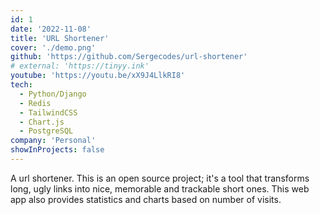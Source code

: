 ```yaml
---
id: 1
date: '2022-11-08'
title: 'URL Shortener'
cover: './demo.png'
github: 'https://github.com/Sergecodes/url-shortener'
# external: 'https://tinyy.ink'
youtube: 'https://youtu.be/xX9J4LlkRI8'
tech:
  - Python/Django
  - Redis
  - TailwindCSS
  - Chart.js
  - PostgreSQL
company: 'Personal'
showInProjects: false
---
```


A url shortener. This is an open source project; it's a tool that transforms long, ugly links into nice, memorable and trackable short ones. This web app also provides statistics and charts based on number of visits.
